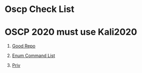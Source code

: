 # Oscp Check List

# OSCP 2020 must use Kali2020

1. [Good Repo](https://github.com/darklite404/oscp/blob/master/github)

2. [Enum Command List](https://github.com/darklite404/oscp/blob/master/Enum)

3. [Priv](https://github.com/darklite404/oscp/blob/master/Priv)
